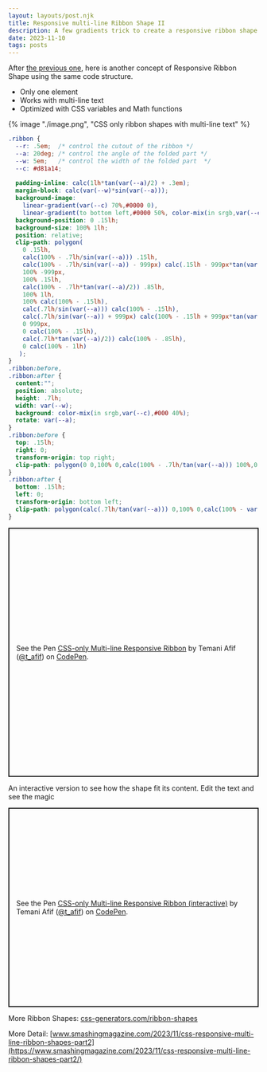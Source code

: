 ```yaml
---
layout: layouts/post.njk
title: Responsive multi-line Ribbon Shape II
description: A few gradients trick to create a responsive ribbon shape
date: 2023-11-10
tags: posts
---
```


After [the previous one](/multi-line-ribbon-shape/), here is another concept of Responsive Ribbon Shape using the same code structure.
* Only one element
* Works with multi-line text
* Optimized with CSS variables and Math functions

{% image "./image.png", "CSS only ribbon shapes with multi-line text" %}

```css
.ribbon {
  --r: .5em;  /* control the cutout of the ribbon */
  --a: 20deg; /* control the angle of the folded part */
  --w: 5em;   /* control the width of the folded part  */
  --c: #d81a14;
  
  padding-inline: calc(1lh*tan(var(--a)/2) + .3em);
  margin-block: calc(var(--w)*sin(var(--a)));
  background-image: 
    linear-gradient(var(--c) 70%,#0000 0), 
    linear-gradient(to bottom left,#0000 50%, color-mix(in srgb,var(--c),#000 40%) 51% 84%,#0000 85%);
  background-position: 0 .15lh;
  background-size: 100% 1lh;
  position: relative;
  clip-path: polygon(
    0 .15lh,
    calc(100% - .7lh/sin(var(--a))) .15lh,
    calc(100% - .7lh/sin(var(--a)) - 999px) calc(.15lh - 999px*tan(var(--a))),
    100% -999px,
    100% .15lh,
    calc(100% - .7lh*tan(var(--a)/2)) .85lh,
    100% 1lh,
    100% calc(100% - .15lh),
    calc(.7lh/sin(var(--a))) calc(100% - .15lh),
    calc(.7lh/sin(var(--a)) + 999px) calc(100% - .15lh + 999px*tan(var(--a))),
    0 999px,
    0 calc(100% - .15lh),
    calc(.7lh*tan(var(--a)/2)) calc(100% - .85lh),
    0 calc(100% - 1lh)
   );
}
.ribbon:before,
.ribbon:after {
  content:"";
  position: absolute;
  height: .7lh;
  width: var(--w);
  background: color-mix(in srgb,var(--c),#000 40%);
  rotate: var(--a);
}
.ribbon:before {
  top: .15lh;
  right: 0;
  transform-origin: top right;
  clip-path: polygon(0 0,100% 0,calc(100% - .7lh/tan(var(--a))) 100%,0 100%, var(--r) 50%);
}
.ribbon:after {
  bottom: .15lh;
  left: 0;
  transform-origin: bottom left;
  clip-path: polygon(calc(.7lh/tan(var(--a))) 0,100% 0,calc(100% - var(--r)) 50%,100% 100%,0 100%);
}
```


<p class="codepen" data-height="500" data-default-tab="result" data-slug-hash="abXWomd" data-preview="true" data-user="t_afif" style="height: 500px; box-sizing: border-box; display: flex; align-items: center; justify-content: center; border: 2px solid; margin: 1em 0; padding: 1em;">
  <span>See the Pen <a href="https://codepen.io/t_afif/pen/abXWomd">
  CSS-only Multi-line Responsive Ribbon</a> by Temani Afif (<a href="https://codepen.io/t_afif">@t_afif</a>)
  on <a href="https://codepen.io">CodePen</a>.</span>
</p>

An interactive version to see how the shape fit its content. Edit the text and see the magic 

<p class="codepen" data-height="400" data-default-tab="result" data-slug-hash="BaMRQor" data-preview="true" data-user="t_afif" style="height: 400px; box-sizing: border-box; display: flex; align-items: center; justify-content: center; border: 2px solid; margin: 1em 0; padding: 1em;">
  <span>See the Pen <a href="https://codepen.io/t_afif/pen/BaMRQor">
  CSS-only Multi-line Responsive Ribbon (interactive)</a> by Temani Afif (<a href="https://codepen.io/t_afif">@t_afif</a>)
  on <a href="https://codepen.io">CodePen</a>.</span>
</p>
<script async src="https://cpwebassets.codepen.io/assets/embed/ei.js"></script>


More Ribbon Shapes: [css-generators.com/ribbon-shapes](https://css-generators.com/ribbon-shapes/)

More Detail: [www.smashingmagazine.com/2023/11/css-responsive-multi-line-ribbon-shapes-part2](https://www.smashingmagazine.com/2023/11/css-responsive-multi-line-ribbon-shapes-part2/)